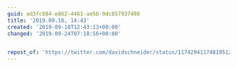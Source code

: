 ```yaml
---
guid: ad3fc884-e862-4461-ae5b-9dc857937498
title: '2019.09.18, 14:43'
created: '2019-09-18T12:43:13+00:00'
changed: '2019-09-24T07:18:56+00:00'


repost_of: 'https://twitter.com/davidschneider/status/1174294117481951234'
---
```


